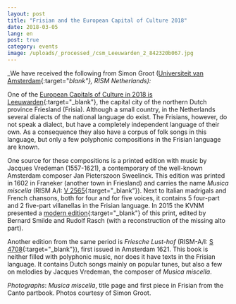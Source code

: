 ```yaml
---
layout: post
title: "Frisian and the European Capital of Culture 2018"
date: 2018-03-05
lang: en
post: true
category: events
image: /uploads/_processed_/csm_Leeuwarden_2_842320b067.jpg
---
```



_We have received the following from Simon Groot ([Universiteit van Amsterdam](http://bijzonderecollecties.uva.nl/en/){:target="_blank"}, RISM Netherlands):_

One of the [European Capitals of Culture in 2018 is Leeuwarden](https://www.friesland.nl/en/european-capital-of-culture){:target="_blank"}, the capital city of the northern Dutch province Friesland (Frisia). Although a small country, in the Netherlands several dialects of the national language do exist. The Frisians, however, do not speak a dialect, but have a completely independent language of their own. As a consequence they also have a corpus of folk songs in this language, but only a few polyphonic compositions in the Frisian language are known.

One source for these compositions is a printed edition with music by Jacques Vredeman (1557-1621), a contemporary of the well-known Amsterdam composer Jan Pieterszoon Sweelinck. This edition was printed in 1602 in Franeker (another town in Friesland) and carries the name _Musica miscella_ (RISM A/I: [V 2565](https://opac.rism.info/search?id=00000990067534&Language=en){:target="_blank"}). Next to Italian madrigals and French chansons, both for four and for five voices, it contains 5 four-part and 2 five-part villanellas in the Frisian language. In 2015 the KVNM presented a [modern edition](http://www.kvnm.nl/nl/product/323){:target="_blank"} of this print, edited by Bernard Smilde and Rudolf Rasch (with a reconstruction of the missing alto part).

Another edition from the same period is _Friesche Lust-hof_ (RISM-A/I: [S 4708](https://opac.rism.info/search?View=rism&author=starter&q=Friesche&Language=en){:target="_blank"}), first issued in Amsterdam 1621. This book is neither filled with polyphonic music, nor does it have texts in the Frisian language. It contains Dutch songs mainly on popular tunes, but also a few on melodies by Jacques Vredeman, the composer of _Musica miscella_.


_Photographs_: _Musica miscella_, title page and first piece in Frisian from the Canto partbook. Photos courtesy of Simon Groot.

<script type="text/javascript">var switchTo5x=true;</script><script type="text/javascript" src="http://w.sharethis.com/button/buttons.js"></script><script type="text/javascript">stLight.options({publisher: "9b601438-1ce1-49d8-bfd7-9cff5df54c17", doNotHash: false, doNotCopy: false, hashAddressBar: false});</script>
